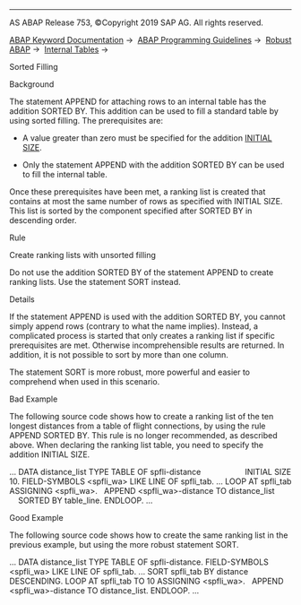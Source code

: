   

* * *

AS ABAP Release 753, ©Copyright 2019 SAP AG. All rights reserved.

[ABAP Keyword Documentation](javascript:call_link\('abenabap.htm'\)) →  [ABAP Programming Guidelines](javascript:call_link\('abenabap_pgl.htm'\)) →  [Robust ABAP](javascript:call_link\('abenrobust_abap_guidl.htm'\)) →  [Internal Tables](javascript:call_link\('abenitab_guidl.htm'\)) → 

Sorted Filling

Background

The statement APPEND for attaching rows to an internal table has the addition SORTED BY. This addition can be used to fill a standard table by using sorted filling. The prerequisites are:

-   A value greater than zero must be specified for the addition [INITIAL SIZE](javascript:call_link\('abeninitial_memory_requ_guidl.htm'\) "Guideline").

-   Only the statement APPEND with the addition SORTED BY can be used to fill the internal table.

Once these prerequisites have been met, a ranking list is created that contains at most the same number of rows as specified with INITIAL SIZE. This list is sorted by the component specified after SORTED BY in descending order.

Rule

Create ranking lists with unsorted filling

Do not use the addition SORTED BY of the statement APPEND to create ranking lists. Use the statement SORT instead.

Details

If the statement APPEND is used with the addition SORTED BY, you cannot simply append rows (contrary to what the name implies). Instead, a complicated process is started that only creates a ranking list if specific prerequisites are met. Otherwise incomprehensible results are returned. In addition, it is not possible to sort by more than one column.

The statement SORT is more robust, more powerful and easier to comprehend when used in this scenario.

Bad Example

The following source code shows how to create a ranking list of the ten longest distances from a table of flight connections, by using the rule APPEND SORTED BY. This rule is no longer recommended, as described above. When declaring the ranking list table, you need to specify the addition INITIAL SIZE.

...
DATA distance\_list TYPE TABLE OF spfli-distance
                   INITIAL SIZE 10.
FIELD-SYMBOLS <spfli\_wa> LIKE LINE OF spfli\_tab.
...
LOOP AT spfli\_tab ASSIGNING <spfli\_wa>.
  APPEND <spfli\_wa>-distance TO distance\_list
    SORTED BY table\_line.
ENDLOOP.
...

Good Example

The following source code shows how to create the same ranking list in the previous example, but using the more robust statement SORT.

...
DATA distance\_list TYPE TABLE OF spfli-distance.
FIELD-SYMBOLS <spfli\_wa> LIKE LINE OF spfli\_tab.
...
SORT spfli\_tab BY distance DESCENDING.
LOOP AT spfli\_tab TO 10 ASSIGNING <spfli\_wa>.
  APPEND <spfli\_wa>-distance TO distance\_list.
ENDLOOP.
...